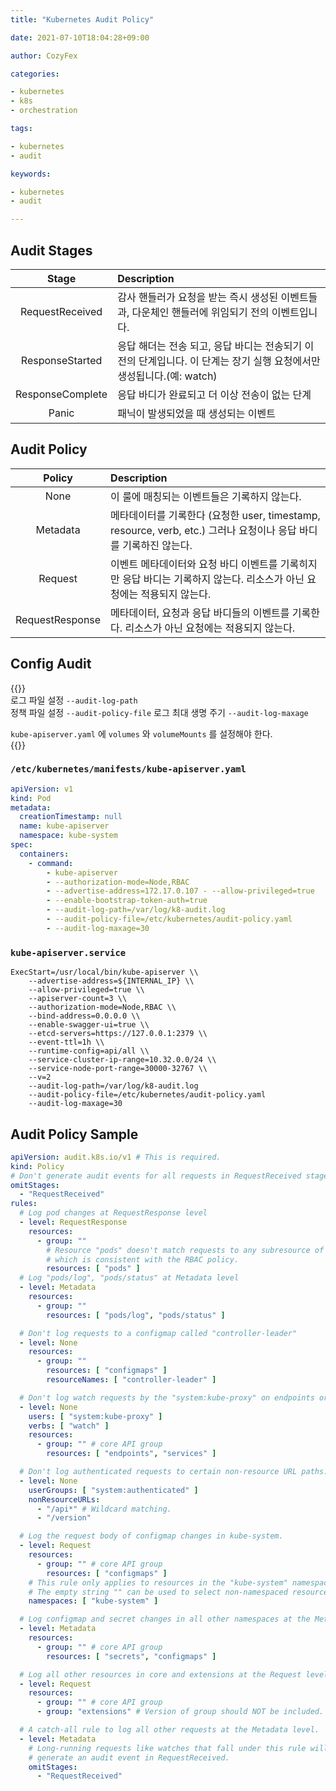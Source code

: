 ```yaml
---
title: "Kubernetes Audit Policy"

date: 2021-07-10T18:04:28+09:00

author: CozyFex

categories:

- kubernetes
- k8s
- orchestration

tags:

- kubernetes
- audit

keywords:

- kubernetes
- audit

---
```


## Audit Stages

| Stage | Description |  
|:-:|:-|  
| RequestReceived | 감사 핸들러가 요청을 받는 즉시 생성된 이벤트들과, 다운체인 핸들러에 위임되기 전의 이벤트입니다. |  
| ResponseStarted | 응답 해더는 전송 되고, 응답 바디는 전송되기 이전의 단계입니다. 이 단계는 장기 실행 요청에서만 생성됩니다.(예: watch) |  
| ResponseComplete | 응답 바디가 완료되고 더 이상 전송이 없는 단계 |  
| Panic | 패닉이 발생되었을 때 생성되는 이벤트 |

## Audit Policy

| Policy | Description |  
|:-:|:-|  
| None | 이 룰에 매칭되는 이벤트들은 기록하지 않는다. |  
| Metadata | 메타데이터를 기록한다 (요청한 user, timestamp, resource, verb, etc.) 그러나 요청이나 응답 바디를 기록하진 않는다. |  
| Request | 이벤트 메타데이터와 요청 바디 이벤트를 기록히지만 응답 바디는 기록하지 않는다. 리소스가 아닌 요청에는 적용되지 않는다. |  
| RequestResponse | 메타데이터, 요청과 응답 바디들의 이벤트를 기록한다. 리소스가 아닌 요청에는 적용되지 않는다. |

## Config Audit

{{<admonition note Audit true>}}  
로그 파일 설정 `--audit-log-path`  
정책 파일 설정 `--audit-policy-file`
로그 최대 생명 주기 `--audit-log-maxage`

`kube-apiserver.yaml` 에 `volumes` 와 `volumeMounts` 를 설정해야 한다.  
{{</admonition>}}

### `/etc/kubernetes/manifests/kube-apiserver.yaml`

```yaml
apiVersion: v1
kind: Pod
metadata:
  creationTimestamp: null
  name: kube-apiserver
  namespace: kube-system
spec:
  containers:
    - command:
        - kube-apiserver
        - --authorization-mode=Node,RBAC
        - --advertise-address=172.17.0.107 - --allow-privileged=true
        - --enable-bootstrap-token-auth=true
        - --audit-log-path=/var/log/k8-audit.log
        - --audit-policy-file=/etc/kubernetes/audit-policy.yaml
        - --audit-log-maxage=30
```

### `kube-apiserver.service`

```
ExecStart=/usr/local/bin/kube-apiserver \\
    --advertise-address=${INTERNAL_IP} \\
    --allow-privileged=true \\
    --apiserver-count=3 \\
    --authorization-mode=Node,RBAC \\
    --bind-address=0.0.0.0 \\
    --enable-swagger-ui=true \\
    --etcd-servers=https://127.0.0.1:2379 \\
    --event-ttl=1h \\
    --runtime-config=api/all \\
    --service-cluster-ip-range=10.32.0.0/24 \\
    --service-node-port-range=30000-32767 \\
    --v=2
    --audit-log-path=/var/log/k8-audit.log
    --audit-policy-file=/etc/kubernetes/audit-policy.yaml
    --audit-log-maxage=30
```

## Audit Policy Sample

```yaml
apiVersion: audit.k8s.io/v1 # This is required.
kind: Policy
# Don't generate audit events for all requests in RequestReceived stage.
omitStages:
  - "RequestReceived"
rules:
  # Log pod changes at RequestResponse level
  - level: RequestResponse
    resources:
      - group: ""
        # Resource "pods" doesn't match requests to any subresource of pods,
        # which is consistent with the RBAC policy.
        resources: [ "pods" ]
  # Log "pods/log", "pods/status" at Metadata level
  - level: Metadata
    resources:
      - group: ""
        resources: [ "pods/log", "pods/status" ]

  # Don't log requests to a configmap called "controller-leader"
  - level: None
    resources:
      - group: ""
        resources: [ "configmaps" ]
        resourceNames: [ "controller-leader" ]

  # Don't log watch requests by the "system:kube-proxy" on endpoints or services
  - level: None
    users: [ "system:kube-proxy" ]
    verbs: [ "watch" ]
    resources:
      - group: "" # core API group
        resources: [ "endpoints", "services" ]

  # Don't log authenticated requests to certain non-resource URL paths.
  - level: None
    userGroups: [ "system:authenticated" ]
    nonResourceURLs:
      - "/api*" # Wildcard matching.
      - "/version"

  # Log the request body of configmap changes in kube-system.
  - level: Request
    resources:
      - group: "" # core API group
        resources: [ "configmaps" ]
    # This rule only applies to resources in the "kube-system" namespace.
    # The empty string "" can be used to select non-namespaced resources.
    namespaces: [ "kube-system" ]

  # Log configmap and secret changes in all other namespaces at the Metadata level.
  - level: Metadata
    resources:
      - group: "" # core API group
        resources: [ "secrets", "configmaps" ]

  # Log all other resources in core and extensions at the Request level.
  - level: Request
    resources:
      - group: "" # core API group
      - group: "extensions" # Version of group should NOT be included.

  # A catch-all rule to log all other requests at the Metadata level.
  - level: Metadata
    # Long-running requests like watches that fall under this rule will not
    # generate an audit event in RequestReceived.
    omitStages:
      - "RequestReceived"
```
